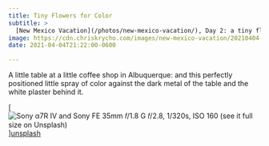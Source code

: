 ```yaml
---
title: Tiny Flowers for Color
subtitle: >
  [New Mexico Vacation](/photos/new-mexico-vacation/), Day 2: a tiny flower on a little table outside a coffee shop.
image: https://cdn.chriskrycho.com/images/new-mexico-vacation/20210404-thumb.jpg
date: 2021-04-04T21:22:00-0600

---
```


A little table at a little coffee shop in Albuquerque: and this perfectly positioned little spray of color against the dark metal of the table and the white plaster behind it.

[![Sony α7R IV and Sony FE 35mm 𝑓/1.8 G  
𝑓/2.8, 1/320s, <abbr>ISO</abbr> 160  
[(see it full size on Unsplash)][unsplash]]({{image}})][unsplash]

[unsplash]: https://unsplash.com/photos/-BUwnsde1Sg